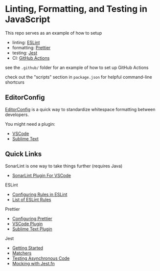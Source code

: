 # Linting, Formatting, and Testing in JavaScript

This repo serves as an example of how to setup

 - linting:    [ESLint](https://eslint.org/)
 - formatting: [Prettier](https://prettier.io/)
 - testing:    [Jest](https://jestjs.io/)
 - CI:         [GitHub Actions](https://docs.github.com/en/actions)

see the `.github/` folder for an example of how to set up GitHub Actions

check out the "scripts" section in `package.json` for helpful command-line shortcurs

## EditorConfig

[EditorConfig](https://editorconfig.org/) is a quick way to standardize whitespace formatting between developers.

You might need a plugin:
 - [VSCode](https://marketplace.visualstudio.com/items?itemName=EditorConfig.EditorConfig)
 - [Sublime Text](https://github.com/sindresorhus/editorconfig-sublime#readme)

## Quick Links

SonarLint is one way to take things further (requires Java)

 - [SonarLint Plugin For VSCode](https://marketplace.visualstudio.com/items?itemName=SonarSource.sonarlint-vscode)

ESLint

 - [Configuring Rules in ESLint](https://eslint.org/docs/user-guide/configuring/rules#configuring-rules)
 - [List of ESLint Rules](https://eslint.org/docs/rules/)


Prettier

 - [Configuring Prettier](https://prettier.io/docs/en/configuration.html)
 - [VSCode Plugin](https://marketplace.visualstudio.com/items?itemName=esbenp.prettier-vscode)
 - [Sublime Text Plugin](https://github.com/jonlabelle/SublimeJsPrettier#readme)


Jest

 - [Getting Started](https://jestjs.io/docs/getting-started)
 - [Matchers](https://jestjs.io/docs/expect)
 - [Testing Asynchronous Code](https://jestjs.io/docs/asynchronous)
 - [Mocking with Jest.fn](https://jestjs.io/docs/mock-functions)
